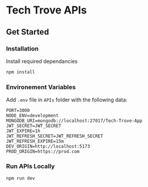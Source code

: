 # Tech Trove APIs

## Get Started
### Installation
Install required dependancies

```bash
npm install
```

### Environement Variables

Add `.env` file in `APIs` folder with the following data:

```.env
PORT=3000
NODE_ENV=development
MONGODB_URI=mongodb://localhost:27017/Tech-Trove-App
JWT_SECRET=JWT_SECRET
JWT_EXPIRE=1h
JWT_REFRESH_SECRET=JWT_REFRESH_SECRET
JWT_REFRESH_EXPIRE=15m
DEV_ORIGIN=http://localhost:5173
PROD_ORIGIN=https://prod.com
```

### Run APIs Locally

```bash
npm run dev
```
